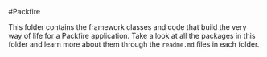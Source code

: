 #Packfire

This folder contains the framework classes and code that build the very way of life for a Packfire application. Take a look at all the packages in this folder and learn more about them through the `readme.md` files in each folder.